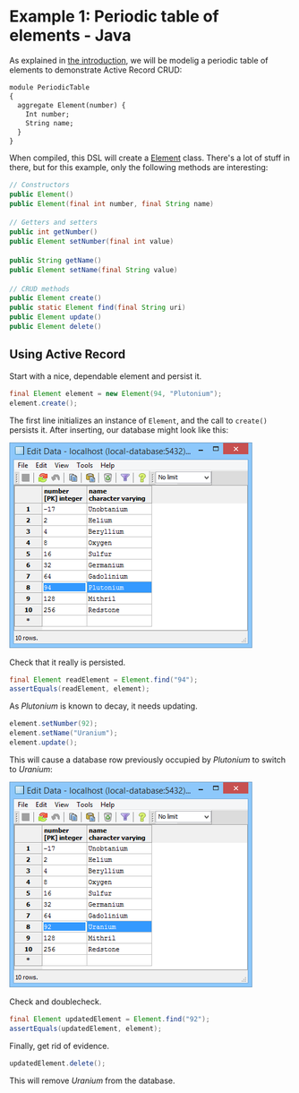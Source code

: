 Example 1: Periodic table of elements - Java
============================================

As explained in [the introduction](../README.md), we will be modelig a periodic table of elements to demonstrate Active Record CRUD:
```
module PeriodicTable
{
  aggregate Element(number) {
    Int number;
    String name;
  }
}
```

When compiled, this DSL will create a [Element](src/generated/java/com/dslplatform/examples/AggregateCrud/PeriodicElement.java "generated Element class") class. There's a lot of stuff in there, but for this example, only the following methods are interesting:

```java
// Constructors
public Element()
public Element(final int number, final String name)

// Getters and setters
public int getNumber()
public Element setNumber(final int value)

public String getName()
public Element setName(final String value)

// CRUD methods
public Element create()
public static Element find(final String uri)
public Element update()
public Element delete()
```


Using Active Record
-------------------

Start with a nice, dependable element and persist it.
```java
final Element element = new Element(94, "Plutonium");
element.create();
```
The first line initializes an instance of `Element`, and the call to `create()` persists it.
After inserting, our database might look like this:

![Database after inserting](../plutonium-insert.png?raw=true "Database after inserting")


Check that it really is persisted.
```java
final Element readElement = Element.find("94");
assertEquals(readElement, element);
```


As *Plutonium* is known to decay, it needs updating.
```java
element.setNumber(92);
element.setName("Uranium");
element.update();
```
This will cause a database row previously occupied by *Plutonium* to switch to *Uranium*:

![Database after updating](../uranium-update.png?raw=true "Database after updating")


Check and doublecheck.
```java
final Element updatedElement = Element.find("92");
assertEquals(updatedElement, element);
```

Finally, get rid of evidence.
```java
updatedElement.delete();
```
This will remove *Uranium* from the database.
